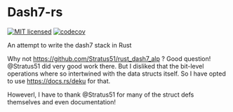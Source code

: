 # Dash7-rs

[![MIT licensed][mit-badge]][mit-url]
[![codecov][codecov-badge]][codecov-url]

[mit-badge]: https://img.shields.io/badge/license-MIT-blue.svg
[mit-url]: LICENSE
[codecov-badge]: https://codecov.io/gh/vhdirk/dash7-rs/graph/badge.svg?token=3ATUANHK0O
[codecov-url]: https://codecov.io/gh/vhdirk/dash7-rs

An attempt to write the dash7 stack in Rust

Why not <https://github.com/Stratus51/rust_dash7_alp> ? Good question! @Stratus51 did very good work there. But I disliked that the bit-level operations where so intertwined with the data structs itself. So I have opted to use <https://docs.rs/deku> for that.

Howeverl, I have to thank @Stratus51 for many of the struct defs themselves and even documentation!
